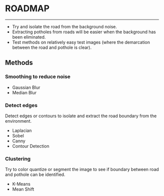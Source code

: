 # ROADMAP
---------

* Try and isolate the road from the background noise.
* Extracting potholes from roads will be easier when the background has been eliminated.
* Test methods on relatively easy test images (where the demarcation between the road and pothole is clear).

## Methods

### Smoothing to reduce noise
* Gaussian Blur
* Median Blur

### Detect edges 
Detect edges or contours to isolate and extract the road boundary from the environment.
* Laplacian 
* Sobel
* Canny
* Contour Detection

### Clustering
Try to color quantize or segment the image to see if boundary between road and pothole can be identified.
* K-Means
* Mean Shift

